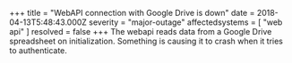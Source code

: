+++
title = "WebAPI connection with Google Drive is down"
date = 2018-04-13T5:48:43.000Z
severity = "major-outage"
affectedsystems = [
  "web api"
]
resolved = false
+++
The webapi reads data from a Google Drive spreadsheet on initialization. Something is causing it to crash when it tries to authenticate.
